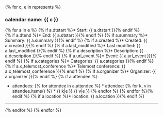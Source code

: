 {% for c, e  in represents %}
### calendar name: {{ c }}
{% for a in e %}
{% if a.dtstart %}*  Start: {{ a.dtstart }}{% endif %}  
{% if a.dtend %}* End: {{ a.dtstart }}{% endif %}
{% if a.summary %}* Summary: {{ a.summary }}{% endif %}
{% if a.created %}* Created: {{ a.created }}{% endif %} 
{% if a.last_modified %}* Last modified: {{ a.last_modified }}{% endif %}
{% if a.description %}* Description: {{ a.description }}{% endif %} 
{% if a.url_event %}* Event: {{ a.url_event }}{% endif %}
{% if a.categories %}* Categories: {{ a.categories }}{% endif %} 
{% if a.x_telemost_conference %}* Telemost conference: {{ a.x_telemost_conference }}{% endif %} 
{% if a.organizer %}* Organizer: {{ a.organizer }}{% endif %}
{% if a.attendee %}
* attendees:
{% for attendee in a.attendee %}  * attendee:
{% for k, v in attendee.items() %}    * {{ k|e }} {{ v|e }}
{% endfor %}
{% endfor %}{% endif %} 
{% if a.location %}* location: {{ a.location }}{% endif %}
__________
{% endfor %}
{% endfor %}


